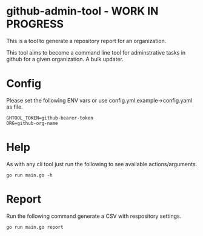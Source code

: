 # github-admin-tool - WORK IN PROGRESS

This is a tool to generate a repository report for an organization.

This tool aims to become a command line tool for adminstrative tasks in github for a given organization.  A bulk updater.

# Config

Please set the following ENV vars or use config.yml.example->config.yaml as file.

```
GHTOOL_TOKEN=github-bearer-token
ORG=github-org-name
```

# Help

As with any cli tool just run the following to see available actions/arguments.

`go run main.go -h`

# Report

Run the following command generate a CSV with respository settings.

`go run main.go report`
